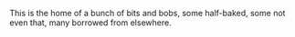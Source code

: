 This is the home of a bunch of bits and bobs, some half-baked, some not even that, many borrowed from elsewhere.

